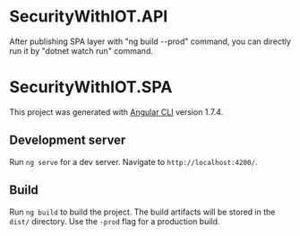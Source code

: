 # SecurityWithIOT.API

After publishing SPA layer with "ng build --prod" command, you can directly run it by "dotnet watch run" command.

# SecurityWithIOT.SPA

This project was generated with [Angular CLI](https://github.com/angular/angular-cli) version 1.7.4.

## Development server

Run `ng serve` for a dev server. Navigate to `http://localhost:4200/`. 

## Build

Run `ng build` to build the project. The build artifacts will be stored in the `dist/` directory. Use the `-prod` flag for a production build.

